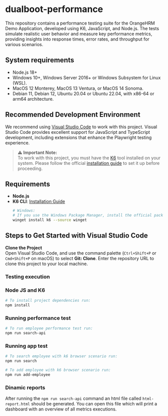 # dualboot-performance
This repository contains a performance testing suite for the OrangeHRM Demo Application, developed using K6, JavaScript, and Node.js. The tests simulate realistic user behavior and measure key performance metrics, providing insights into response times, error rates, and throughput for various scenarios.

## System requirements
- Node.js 18+
- Windows 10+, Windows Server 2016+ or Windows Subsystem for Linux (WSL).
- MacOS 12 Monterey, MacOS 13 Ventura, or MacOS 14 Sonoma.
- Debian 11, Debian 12, Ubuntu 20.04 or Ubuntu 22.04, with x86-64 or arm64 architecture.

## Recommended Development Environment

We recommend using [Visual Studio Code](https://code.visualstudio.com/) to work with this project. Visual Studio Code provides excellent support for JavaScript and TypeScript development, including extensions that enhance the Playwright testing experience.

> **⚠ Important Note:**  
> To work with this project, you must have the [K6](https://grafana.com/docs/k6/latest/set-up/install-k6/) tool installed on your system. Please follow the official [installation guide](https://grafana.com/docs/k6/latest/set-up/install-k6/) to set it up before proceeding.


## Requirements
- **Node.js**
- **K6 CLI**: [Installation Guide](https://grafana.com/docs/k6/latest/set-up/install-k6/)
    ```sh
    # Windows:
    # If you use the Windows Package Manager, install the official packages from the k6 manifests (created by the community):
    winget install k6 --source winget
    ```

## Steps to Get Started with Visual Studio Code

**Clone the Project**  
Open Visual Studio Code, and use the command palette (`Ctrl+Shift+P` or `Cmd+Shift+P` on macOS) to select **Git: Clone**. Enter the repository URL to clone this project to your local machine.

### Testing execution
### Node JS and K6
```sh
# To install project dependencies run:
npm install
```

### Running performance test
```sh
# To run employee performance test run:
npm run search-api
```

### Running app test

```sh
# To search employee with k6 browser scenario run:
npm run search
```

```sh
# To add employee with k6 browser scenario run:
npm run add-employee
```

### Dinamic reports
After running the `npm run search-api` command an html file called `html-report.html` should be generated. You can open this file which will print a dashboard with an overview of all metrics executions. 